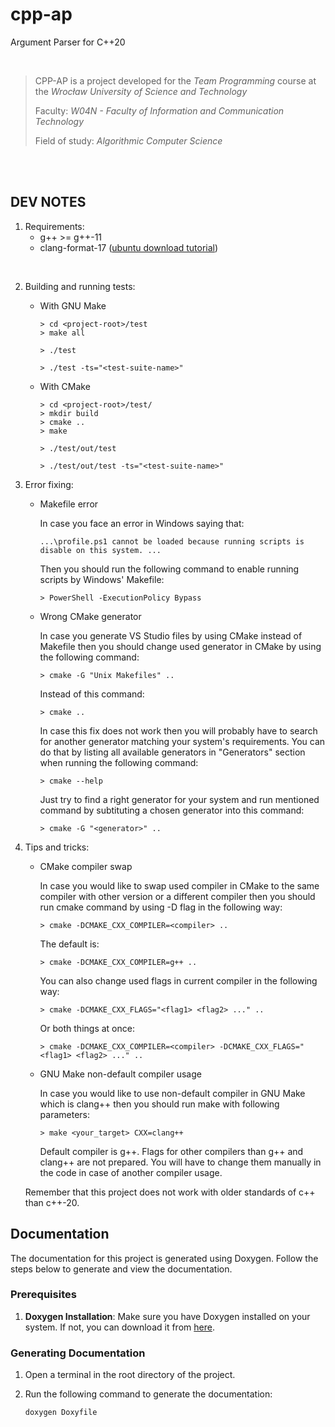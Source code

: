 # cpp-ap
Argument Parser for C++20

<br />

> CPP-AP is a project developed for the *Team Programming* course at the *Wrocław University of Science and Technology*
>
> Faculty: *W04N - Faculty of Information and Communication Technology*
>
> Field of study: *Algorithmic Computer Science*

<br />
<br />

## DEV NOTES

1. Requirements:
   * g++ >= g++-11
   * clang-format-17 ([ubuntu download tutorial](https://ubuntuhandbook.org/index.php/2023/09/how-to-install-clang-17-or-16-in-ubuntu-22-04-20-04/amp/?fbclid=IwAR1ZfJpoiitjwn8aMlKVWpFdkYmUqtaQwraJBju09v1gtc0jQANTgVeCuMY))

<br />

2. Building and running tests:

    * With GNU Make

        ```
        > cd <project-root>/test
        > make all
        ```
        ```
        > ./test
        ```
        ```
        > ./test -ts="<test-suite-name>"
        ```

    * With CMake
        ```
        > cd <project-root>/test/
        > mkdir build
        > cmake ..
        > make
        ```
        ```
        > ./test/out/test
        ```
        ```
        > ./test/out/test -ts="<test-suite-name>"
        ```

3. Error fixing:

    * Makefile error

        In case you face an error in Windows saying that:
        ```
        ...\profile.ps1 cannot be loaded because running scripts is disable on this system. ...
        ```
        Then you should run the following command to enable running scripts by Windows' Makefile:
        ```
        > PowerShell -ExecutionPolicy Bypass
        ```
    * Wrong CMake generator

        In case you generate VS Studio files by using CMake instead of Makefile then you should change used generator in CMake by using the following command:
        ```
        > cmake -G "Unix Makefiles" ..
        ```
        Instead of this command:
        ```
        > cmake ..
        ```
        In case this fix does not work then you will probably have to search for another generator matching your system's requirements. You can do that by listing all available generators in "Generators" section when running the following command:
        ```
        > cmake --help
        ```
        Just try to find a right generator for your system and run mentioned command by subtituting a chosen generator into this command:
        ```
        > cmake -G "<generator>" ..
        ```

4. Tips and tricks:

    * CMake compiler swap

        In case you would like to swap used compiler in CMake to the same compiler with other version or a different compiler then you should run cmake command by using -D flag in the following way:
        ```
        > cmake -DCMAKE_CXX_COMPILER=<compiler> ..
        ```
        The default is:
        ```
        > cmake -DCMAKE_CXX_COMPILER=g++ ..
        ```
        You can also change used flags in current compiler in the following way:
        ```
        > cmake -DCMAKE_CXX_FLAGS="<flag1> <flag2> ..." ..
        ```
        Or both things at once:
        ```
        > cmake -DCMAKE_CXX_COMPILER=<compiler> -DCMAKE_CXX_FLAGS="<flag1> <flag2> ..." ..
        ```

    * GNU Make non-default compiler usage

        In case you would like to use non-default compiler in GNU Make which is clang++ then you should run make with following parameters:
        ```
        > make <your_target> CXX=clang++
        ```
        Default compiler is g++. Flags for other compilers than g++ and clang++ are not prepared. You will have to change them manually in the code in case of another compiler usage.

    Remember that this project does not work with older standards of c++ than c++-20.


## Documentation

The documentation for this project is generated using Doxygen. Follow the steps below to generate and view the documentation.

### Prerequisites

1. **Doxygen Installation**: Make sure you have Doxygen installed on your system. If not, you can download it from [here](https://www.doxygen.nl/download.html).

### Generating Documentation

1. Open a terminal in the root directory of the project.

2. Run the following command to generate the documentation:

   ```bash
   doxygen Doxyfile
   ```
